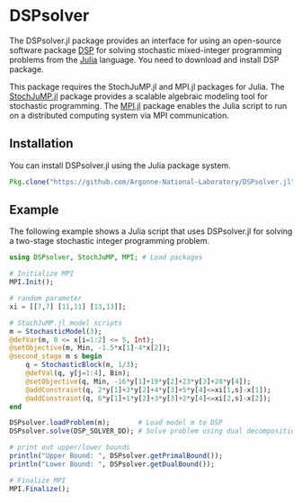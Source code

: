 # DSPsolver

The DSPsolver.jl package provides an interface for using an open-source software package [DSP](https://github.com/kibaekkim/DSP) for solving stochastic mixed-integer programming problems from the [Julia](http://julialang.org) language. You need to download and install DSP package.

This package requires the StochJuMP.jl and MPI.jl packages for Julia. The [StochJuMP.jl](https://github.com/kibaekkim/StochJuMP.jl) package provides a scalable algebraic modeling tool for stochastic programming. The [MPI.jl](https://github.com/JuliaParallel/MPI.jl) package enables the Julia script to run on a distributed computing system via MPI communication.

## Installation
You can install DSPsolver.jl using the Julia package system.
```julia
Pkg.clone("https://github.com/Argonne-National-Laboratory/DSPsolver.jl");
```

## Example
The following example shows a Julia script that uses DSPsolver.jl for solving a two-stage stochastic integer programming problem.
```julia
using DSPsolver, StochJuMP, MPI; # Load packages

# Initialize MPI
MPI.Init();

# random parameter
xi = [[7,7] [11,11] [13,13]];

# StochJuMP.jl model scripts
m = StochasticModel(3);
@defVar(m, 0 <= x[i=1:2] <= 5, Int);
@setObjective(m, Min, -1.5*x[1]-4*x[2]);
@second_stage m s begin
	q = StochasticBlock(m, 1/3);
	@defVal(q, y[j=1:4], Bin);
	@setObjective(q, Min, -16*y[1]+19*y[2]+23*y[3]+28*y[4]);
	@addConstraint(q, 2*y[1]+3*y[2]+4*y[3]+5*y[4]<=xi[1,s]-x[1]);
	@addConstraint(q, 6*y[1]+1*y[2]+3*y[3]+2*y[4]<=xi[2,s]-x[2]);
end

DSPsolver.loadProblem(m);       # Load model m to DSP
DSPsolver.solve(DSP_SOLVER_DD); # Solve problem using dual decomposition

# print out upper/lower bounds
println("Upper Bound: ", DSPsolver.getPrimalBound());
println("Lower Bound: ", DSPsolver.getDualBound());

# Finalize MPI
MPI.Finalize();
```

